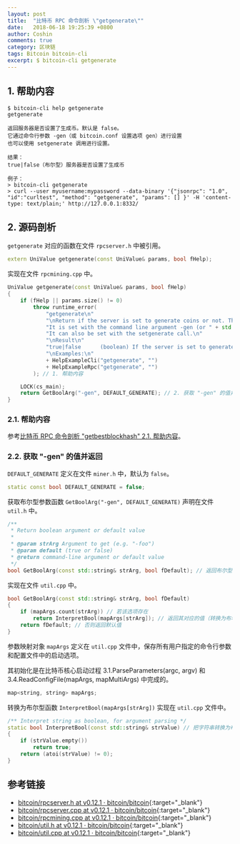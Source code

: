 ```yaml
---
layout: post
title:  "比特币 RPC 命令剖析 \"getgenerate\""
date:   2018-06-18 19:25:39 +0800
author: Coshin
comments: true
category: 区块链
tags: Bitcoin bitcoin-cli
excerpt: $ bitcoin-cli getgenerate
---
```

## 1. 帮助内容

```shell
$ bitcoin-cli help getgenerate
getgenerate

返回服务器是否设置了生成币。默认是 false。
它通过命令行参数 -gen（或 bitcoin.conf 设置选项 gen）进行设置
也可以使用 setgenerate 调用进行设置。

结果：
true|false（布尔型）服务器是否设置了生成币

例子：
> bitcoin-cli getgenerate
> curl --user myusername:mypassword --data-binary '{"jsonrpc": "1.0", "id":"curltest", "method": "getgenerate", "params": [] }' -H 'content-type: text/plain;' http://127.0.0.1:8332/
```

## 2. 源码剖析

`getgenerate` 对应的函数在文件 `rpcserver.h` 中被引用。

```cpp
extern UniValue getgenerate(const UniValue& params, bool fHelp);
```

实现在文件 `rpcmining.cpp` 中。

```cpp
UniValue getgenerate(const UniValue& params, bool fHelp)
{
    if (fHelp || params.size() != 0)
        throw runtime_error(
            "getgenerate\n"
            "\nReturn if the server is set to generate coins or not. The default is false.\n"
            "It is set with the command line argument -gen (or " + std::string(BITCOIN_CONF_FILENAME) + " setting gen)\n"
            "It can also be set with the setgenerate call.\n"
            "\nResult\n"
            "true|false      (boolean) If the server is set to generate coins or not\n"
            "\nExamples:\n"
            + HelpExampleCli("getgenerate", "")
            + HelpExampleRpc("getgenerate", "")
        ); // 1. 帮助内容

    LOCK(cs_main);
    return GetBoolArg("-gen", DEFAULT_GENERATE); // 2. 获取 "-gen" 的值并返回
}
```

### 2.1. 帮助内容

参考[比特币 RPC 命令剖析 "getbestblockhash" 2.1. 帮助内容](/blog/2018/05/bitcoin-rpc-command-getbestblockhash.html#21-帮助内容)。

### 2.2. 获取 "-gen" 的值并返回

`DEFAULT_GENERATE` 定义在文件 `miner.h` 中，默认为 `false`。

```cpp
static const bool DEFAULT_GENERATE = false;
```

获取布尔型参数函数 `GetBoolArg("-gen", DEFAULT_GENERATE)` 声明在文件 `util.h` 中。

```cpp
/**
 * Return boolean argument or default value
 *
 * @param strArg Argument to get (e.g. "-foo")
 * @param default (true or false)
 * @return command-line argument or default value
 */
bool GetBoolArg(const std::string& strArg, bool fDefault); // 返回布尔型参数或默认值
```

实现在文件 `util.cpp` 中。

```cpp
bool GetBoolArg(const std::string& strArg, bool fDefault)
{
    if (mapArgs.count(strArg)) // 若该选项存在
        return InterpretBool(mapArgs[strArg]); // 返回其对应的值（转换为布尔型）
    return fDefault; // 否则返回默认值
}
```

参数映射对象 `mapArgs` 定义在 `util.cpp` 文件中，保存所有用户指定的命令行参数和配置文件中的启动选项。

其初始化是在比特币核心启动过程 3.1.ParseParameters(argc, argv) 和 3.4.ReadConfigFile(mapArgs, mapMultiArgs) 中完成的。

```cpp
map<string, string> mapArgs;
```

转换为布尔型函数 `InterpretBool(mapArgs[strArg])` 实现在 `util.cpp` 文件中。

```cpp
/** Interpret string as boolean, for argument parsing */
static bool InterpretBool(const std::string& strValue) // 把字符串转换为布尔型，用于参数解析
{
    if (strValue.empty())
        return true;
    return (atoi(strValue) != 0);
}
```

## 参考链接

* [bitcoin/rpcserver.h at v0.12.1 · bitcoin/bitcoin](https://github.com/bitcoin/bitcoin/blob/v0.12.1/src/rpcserver.h){:target="_blank"}
* [bitcoin/rpcserver.cpp at v0.12.1 · bitcoin/bitcoin](https://github.com/bitcoin/bitcoin/blob/v0.12.1/src/rpcserver.cpp){:target="_blank"}
* [bitcoin/rpcmining.cpp at v0.12.1 · bitcoin/bitcoin](https://github.com/bitcoin/bitcoin/blob/v0.12.1/src/rpcmining.cpp){:target="_blank"}
* [bitcoin/util.h at v0.12.1 · bitcoin/bitcoin](https://github.com/bitcoin/bitcoin/blob/v0.12.1/src/util.h){:target="_blank"}
* [bitcoin/util.cpp at v0.12.1 · bitcoin/bitcoin](https://github.com/bitcoin/bitcoin/blob/v0.12.1/src/util.cpp){:target="_blank"}
